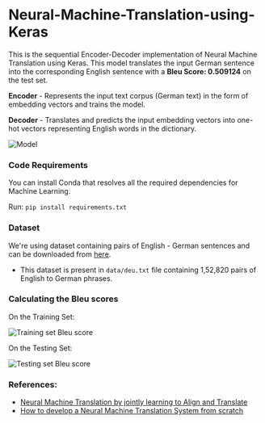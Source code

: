 # Neural-Machine-Translation-using-Keras
This is the sequential Encoder-Decoder implementation of Neural Machine Translation using Keras. This model translates the input German sentence into the corresponding English sentence with a **Bleu Score: 0.509124** on the test set.

**Encoder** - Represents the input text corpus (German text) in the form of embedding vectors and trains the model.

**Decoder** - Translates and predicts the input embedding vectors into one-hot vectors representing English words in the dictionary.

![Model](https://github.com/vibhor98/Neural-Machine-Translation-using-Keras/blob/master/images/model.png)

### Code Requirements
You can install Conda that resolves all the required dependencies for Machine Learning.

Run: `pip install requirements.txt`

### Dataset
We're using dataset containing pairs of English - German sentences and can be downloaded from [here](http://www.manythings.org/anki/).
* This dataset is present in `data/deu.txt` file containing 1,52,820 pairs of English to German phrases.

### Calculating the Bleu scores
On the Training Set:

![Training set Bleu score](https://github.com/vibhor98/Neural-Machine-Translation-using-Keras/blob/master/images/train_bleu.png)

On the Testing Set:

![Testing set Bleu score](https://github.com/vibhor98/Neural-Machine-Translation-using-Keras/blob/master/images/test_bleu.png)

### References:
* [Neural Machine Translation by jointly learning to Align and Translate](https://arxiv.org/pdf/1409.0473v7.pdf)
* [How to develop a Neural Machine Translation System from scratch](https://machinelearningmastery.com/develop-neural-machine-translation-system-keras/)

